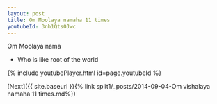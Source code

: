 ```yaml
---
layout: post
title: Om Moolaya namaha 11 times
youtubeId: 3nh1Qts0Jwc
---
```

 
 
Om Moolaya nama 
 
 -  Who is like root of the world 
 
  
 
  
 
 
 
 
 
 


{% include youtubePlayer.html id=page.youtubeId %}
 
[Next]({{ site.baseurl }}{% link  split1/_posts/2014-09-04-Om vishalaya namaha 11 times.md%})
 
